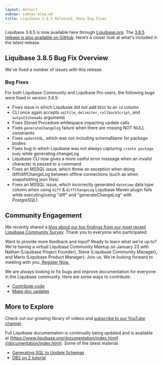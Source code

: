 ```yaml
---
layout: default
subnav: subnav_blog.md
title: Liquibase 3.8.5 Released, Many Bug Fixes
---
```

Liquibase 3.8.5 is now available here through [Liquibase.org](https://download.liquibase.org/download-community/).
The [3.8.5 release is also available on GitHub](https://github.com/liquibase/liquibase/releases/). Here’s a closer look at what's included in the latest release.

## Liquibase 3.8.5 Bug Fix Overview

We've fixed a number of issues with this release. 

### Bug Fixes
For both Liquibase Community and Liquibase Pro users, the following bugs were fixed in version 3.8.5:

- Fixes issue in which Liquibase did not add `DESC` to an `id` column
- CLI once again accepts `sqlFile`, `delimiter`, `rollbackScript`, and `outputSchemaAs` arguments
- Fixes Stored Procedure whitespace impacting update calls
- Fixes `generateChangelog` failure when there are missing NOT NULL constraints
- Fixes `updateSQL`, which was not including schemaName for package bodies
- Fixes bug in which Liquibase was not always capturing `create package body` while generating changeLog
- Liquibase CLI now gives a more useful error message when an invalid character is passed to a command
- Fixes an MSSQL issue, which threw an exception when doing diff/diffChangeLog between offline connections (such as when snapshotting json files)
- Fixes an MSSQL issue, which incorrectly generated `datetime` data type column when using `diff` & `diffChangeLog` Liquibase Maven plugin fails while executing/using "diff" and "generateChangeLog" with PostgreSQL)

## Community Engagement
We recently shared a [blog about our top findings from our most recent Liquibase Community Survey](https://www.liquibase.org/2020/01/top-10-findings-liquibase-survey.html). Thank you to everyone who participated. 

Want to provide more feedback and input? Ready to learn what we're up to? We're having a virtual Liquibase Community Meetup on January 23 with Nathan (Liquibase Project Founder), Steve (Liquibase Community Manager), and Mario (Liquibase Product Manager). Join us. We're looking forward to meeting with you.<a href="https://register.gotowebinar.com/register/70786962673831938" target="_blank"> Register Now.</a>

We are always looking to fix bugs and improve documentation for everyone in the Liquibase community. Here are some ways to contribute:
- [Contribute code](https://www.liquibase.org/development/contribute.html)
- [Make doc updates](https://github.com/liquibase/liquibase.github.com/tree/master/documentation)

## More to Explore
Check out our growing library of videos and [subscribe to our YouTube channel](https://www.youtube.com/channel/UC5qMsRjObu685rTBq0PJX8w?).

Full Liquibase documentation is continually being updated and is available at [https://www.liquibase.org/documentation/index.html](/documentation/index.html). Some of the latest material:
- [Generating SQL to Update Schemas](http://www.liquibase.org/documentation/generate-sql-update-schemas.html) 
- [DB2 on Z tutorial](https://www.liquibase.org/documentation/tutorials/db2onz.html)

